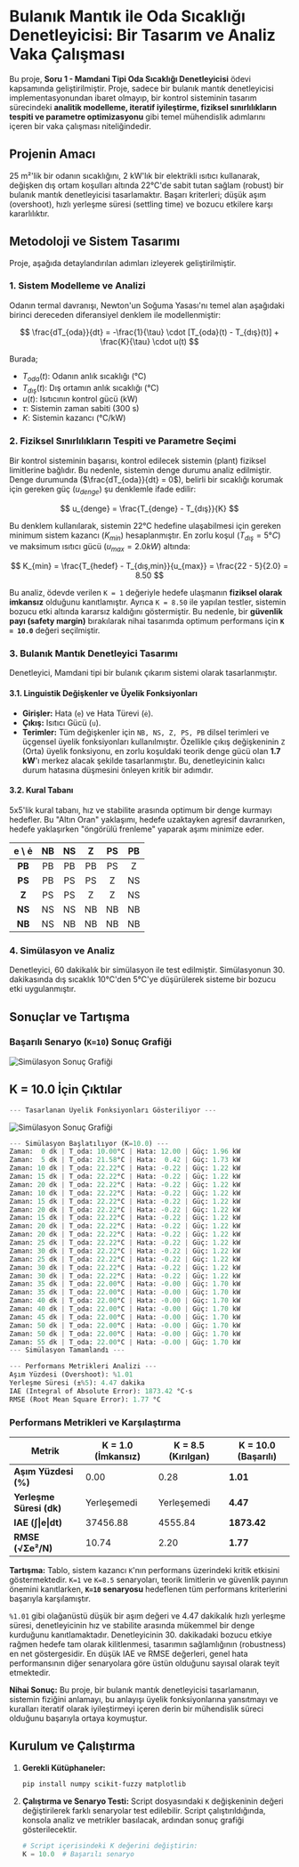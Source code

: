 # Bulanık Mantık ile Oda Sıcaklığı Denetleyicisi: Bir Tasarım ve Analiz Vaka Çalışması

Bu proje, **Soru 1 - Mamdani Tipi Oda Sıcaklığı Denetleyicisi** ödevi kapsamında geliştirilmiştir. Proje, sadece bir bulanık mantık denetleyicisi implementasyonundan ibaret olmayıp, bir kontrol sisteminin tasarım sürecindeki **analitik modelleme, iteratif iyileştirme, fiziksel sınırlılıkların tespiti ve parametre optimizasyonu** gibi temel mühendislik adımlarını içeren bir vaka çalışması niteliğindedir.

## Projenin Amacı

25 m²'lik bir odanın sıcaklığını, 2 kW'lık bir elektrikli ısıtıcı kullanarak, değişken dış ortam koşulları altında 22°C'de sabit tutan sağlam (robust) bir bulanık mantık denetleyicisi tasarlamaktır. Başarı kriterleri; düşük aşım (overshoot), hızlı yerleşme süresi (settling time) ve bozucu etkilere karşı kararlılıktır.

## Metodoloji ve Sistem Tasarımı

Proje, aşağıda detaylandırılan adımları izleyerek geliştirilmiştir.

### 1. Sistem Modelleme ve Analizi

Odanın termal davranışı, Newton'un Soğuma Yasası'nı temel alan aşağıdaki birinci dereceden diferansiyel denklem ile modellenmiştir:

$$
\frac{dT_{oda}}{dt} = -\frac{1}{\tau} \cdot [T_{oda}(t) - T_{dış}(t)] + \frac{K}{\tau} \cdot u(t)
$$

Burada;
- $T_{oda}(t)$: Odanın anlık sıcaklığı (°C)
- $T_{dış}(t)$: Dış ortamın anlık sıcaklığı (°C)
- $u(t)$: Isıtıcının kontrol gücü (kW)
- $\tau$: Sistemin zaman sabiti (300 s)
- $K$: Sistemin kazancı (°C/kW)

### 2. Fiziksel Sınırlılıkların Tespiti ve Parametre Seçimi

Bir kontrol sisteminin başarısı, kontrol edilecek sistemin (plant) fiziksel limitlerine bağlıdır. Bu nedenle, sistemin denge durumu analiz edilmiştir. Denge durumunda ($\frac{dT_{oda}}{dt} = 0$), belirli bir sıcaklığı korumak için gereken güç ($u_{denge}$) şu denklemle ifade edilir:

$$
u_{denge} = \frac{T_{denge} - T_{dış}}{K}
$$

Bu denklem kullanılarak, sistemin 22°C hedefine ulaşabilmesi için gereken minimum sistem kazancı ($K_{min}$) hesaplanmıştır. En zorlu koşul ($T_{dış}=5°C$) ve maksimum ısıtıcı gücü ($u_{max}=2.0kW$) altında:

$$
K_{min} = \frac{T_{hedef} - T_{dış,min}}{u_{max}} = \frac{22 - 5}{2.0} = 8.50
$$

Bu analiz, ödevde verilen `K = 1` değeriyle hedefe ulaşmanın **fiziksel olarak imkansız** olduğunu kanıtlamıştır. Ayrıca `K = 8.50` ile yapılan testler, sistemin bozucu etki altında kararsız kaldığını göstermiştir. Bu nedenle, bir **güvenlik payı (safety margin)** bırakılarak nihai tasarımda optimum performans için **`K = 10.0`** değeri seçilmiştir.

### 3. Bulanık Mantık Denetleyici Tasarımı

Denetleyici, Mamdani tipi bir bulanık çıkarım sistemi olarak tasarlanmıştır.

#### 3.1. Linguistik Değişkenler ve Üyelik Fonksiyonları
- **Girişler:** Hata (`e`) ve Hata Türevi (`ė`).
- **Çıkış:** Isıtıcı Gücü (`u`).
- **Terimler:** Tüm değişkenler için `NB, NS, Z, PS, PB` dilsel terimleri ve üçgensel üyelik fonksiyonları kullanılmıştır. Özellikle çıkış değişkeninin `Z` (Orta) üyelik fonksiyonu, en zorlu koşuldaki teorik denge gücü olan **1.7 kW**'ı merkez alacak şekilde tasarlanmıştır. Bu, denetleyicinin kalıcı durum hatasına düşmesini önleyen kritik bir adımdır.

#### 3.2. Kural Tabanı
5x5'lik kural tabanı, hız ve stabilite arasında optimum bir denge kurmayı hedefler. Bu "Altın Oran" yaklaşımı, hedefe uzaktayken agresif davranırken, hedefe yaklaşırken "öngörülü frenleme" yaparak aşımı minimize eder.

| e \ ė | NB | NS | Z  | PS | PB |
|:---:|:--:|:--:|:--:|:--:|:--:|
| **PB** | PB | PB | PB | PS | Z  |
| **PS** | PB | PS | PS | Z  | NS |
| **Z** | PS | PS | Z  | Z  | NS |
| **NS** | NS | NS | NB | NB | NB |
| **NB** | NS | NB | NB | NB | NB |

### 4. Simülasyon ve Analiz
Denetleyici, 60 dakikalık bir simülasyon ile test edilmiştir. Simülasyonun 30. dakikasında dış sıcaklık 10°C'den 5°C'ye düşürülerek sisteme bir bozucu etki uygulanmıştır.

## Sonuçlar ve Tartışma

### Başarılı Senaryo (`K=10`) Sonuç Grafiği

![Simülasyon Sonuç Grafiği](images/simulasyon_grafigi.png)

## K = 10.0 İçin Çıktılar
```python output
--- Tasarlanan Üyelik Fonksiyonları Gösteriliyor ---
```
![Simülasyon Sonuç Grafiği](images/simulasyon_grafigi.png)
```python output
--- Simülasyon Başlatılıyor (K=10.0) ---
Zaman:  0 dk | T_oda: 10.00°C | Hata: 12.00 | Güç: 1.96 kW
Zaman:  5 dk | T_oda: 21.58°C | Hata:  0.42 | Güç: 1.73 kW
Zaman: 10 dk | T_oda: 22.22°C | Hata: -0.22 | Güç: 1.22 kW
Zaman: 15 dk | T_oda: 22.22°C | Hata: -0.22 | Güç: 1.22 kW
Zaman: 20 dk | T_oda: 22.22°C | Hata: -0.22 | Güç: 1.22 kW
Zaman: 10 dk | T_oda: 22.22°C | Hata: -0.22 | Güç: 1.22 kW
Zaman: 15 dk | T_oda: 22.22°C | Hata: -0.22 | Güç: 1.22 kW
Zaman: 20 dk | T_oda: 22.22°C | Hata: -0.22 | Güç: 1.22 kW
Zaman: 15 dk | T_oda: 22.22°C | Hata: -0.22 | Güç: 1.22 kW
Zaman: 20 dk | T_oda: 22.22°C | Hata: -0.22 | Güç: 1.22 kW
Zaman: 20 dk | T_oda: 22.22°C | Hata: -0.22 | Güç: 1.22 kW
Zaman: 25 dk | T_oda: 22.22°C | Hata: -0.22 | Güç: 1.22 kW
Zaman: 30 dk | T_oda: 22.22°C | Hata: -0.22 | Güç: 1.22 kW
Zaman: 25 dk | T_oda: 22.22°C | Hata: -0.22 | Güç: 1.22 kW
Zaman: 30 dk | T_oda: 22.22°C | Hata: -0.22 | Güç: 1.22 kW
Zaman: 30 dk | T_oda: 22.22°C | Hata: -0.22 | Güç: 1.22 kW
Zaman: 35 dk | T_oda: 22.00°C | Hata: -0.00 | Güç: 1.70 kW
Zaman: 35 dk | T_oda: 22.00°C | Hata: -0.00 | Güç: 1.70 kW
Zaman: 40 dk | T_oda: 22.00°C | Hata: -0.00 | Güç: 1.70 kW
Zaman: 40 dk | T_oda: 22.00°C | Hata: -0.00 | Güç: 1.70 kW
Zaman: 45 dk | T_oda: 22.00°C | Hata: -0.00 | Güç: 1.70 kW
Zaman: 50 dk | T_oda: 22.00°C | Hata: -0.00 | Güç: 1.70 kW
Zaman: 50 dk | T_oda: 22.00°C | Hata: -0.00 | Güç: 1.70 kW
Zaman: 55 dk | T_oda: 22.00°C | Hata: -0.00 | Güç: 1.70 kW
--- Simülasyon Tamamlandı ---

--- Performans Metrikleri Analizi ---
Aşım Yüzdesi (Overshoot): %1.01
Yerleşme Süresi (±%5): 4.47 dakika
IAE (Integral of Absolute Error): 1873.42 °C·s
RMSE (Root Mean Square Error): 1.77 °C
```

### Performans Metrikleri ve Karşılaştırma

| Metrik                      | K = 1.0 (İmkansız) | K = 8.5 (Kırılgan) | K = 10.0 (Başarılı) |
| --------------------------- | ------------------ | ------------------ | ------------------- |
| **Aşım Yüzdesi (%)**        | 0.00               | 0.28               | **1.01**            |
| **Yerleşme Süresi (dk)**    | Yerleşemedi        | Yerleşemedi        | **4.47**            |
| **IAE (∫\|e\|dt)**          | 37456.88           | 4555.84            | **1873.42**         |
| **RMSE (√Σe²/N)**           | 10.74              | 2.20               | **1.77**            |

**Tartışma:**
Tablo, sistem kazancı `K`'nın performans üzerindeki kritik etkisini göstermektedir. `K=1` ve `K=8.5` senaryoları, teorik limitlerin ve güvenlik payının önemini kanıtlarken, **`K=10` senaryosu** hedeflenen tüm performans kriterlerini başarıyla karşılamıştır.

`%1.01` gibi olağanüstü düşük bir aşım değeri ve 4.47 dakikalık hızlı yerleşme süresi, denetleyicinin hız ve stabilite arasında mükemmel bir denge kurduğunu kanıtlamaktadır. Denetleyicinin 30. dakikadaki bozucu etkiye rağmen hedefe tam olarak kilitlenmesi, tasarımın sağlamlığının (robustness) en net göstergesidir. En düşük IAE ve RMSE değerleri, genel hata performansının diğer senaryolara göre üstün olduğunu sayısal olarak teyit etmektedir.

**Nihai Sonuç:** Bu proje, bir bulanık mantık denetleyicisi tasarlamanın, sistemin fiziğini anlamayı, bu anlayışı üyelik fonksiyonlarına yansıtmayı ve kuralları iteratif olarak iyileştirmeyi içeren derin bir mühendislik süreci olduğunu başarıyla ortaya koymuştur.

## Kurulum ve Çalıştırma

1.  **Gerekli Kütüphaneler:**
    ```bash
    pip install numpy scikit-fuzzy matplotlib
    ```

2.  **Çalıştırma ve Senaryo Testi:**
    Script dosyasındaki `K` değişkeninin değeri değiştirilerek farklı senaryolar test edilebilir. Script çalıştırıldığında, konsola analiz ve metrikler basılacak, ardından sonuç grafiği gösterilecektir.
    ```python
    # Script içerisindeki K değerini değiştirin:
    K = 10.0  # Başarılı senaryo
    ```
